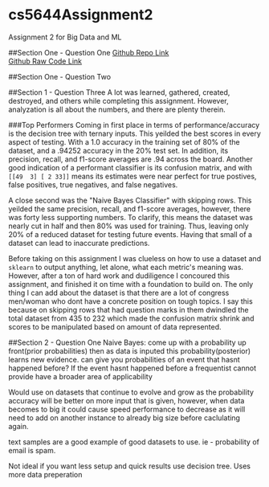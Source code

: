 # cs5644Assignment2
Assignment 2 for Big Data and ML

##Section One - Question One
    [Github Repo Link](https://github.com/britztopher/cs5644Assignment2.git)  
    [Github Raw Code Link](https://raw.githubusercontent.com/britztopher/cs5644Assignment2/master/assignment2)
  
##Section One - Question Two


##Section 1 - Question Three
A lot was learned, gathered, created, destroyed, and others while completing this assignment.  However, analyzation is all about the numbers, and there are plenty therein.  

###Top Performers
Coming in first place in terms of performance/accuracy is the decision tree with ternary inputs.  This yeilded the best scores in every aspect of testing.  With a 1.0 accuracy in the training set of 80% of the dataset, and a .94252 accuracy in the 20% test set.  In addition, its precision, recall, and f1-score averages are .94 across the board.   Another good indication of a performant classifier is its confusion matrix, and with `[[49  3] [ 2 33]]` means its estimates were near perfect for true postives, false positives, true negatives, and false negatives.

A close second was the "Naive Bayes Classifier" with skipping rows.  This yeilded the same precision, recall, and f1-score averages, however, there was forty less supporting numbers.  To clarify, this means the dataset was nearly cut in half and then 80% was used for training.  Thus, leaving only 20% of a reduced dataset for testing future events.  Having that small of a dataset can lead to inaccurate predictions.

Before taking on this assignment I was clueless on how to use a dataset and `sklearn` to output anything, let alone, what each metric's meaning was.  However, after a ton of hard work and dudiligence I concoured this assignment, and finished it on time with a foundation to build on.  The only thing I can add about the dataset is that there are a lot of congress men/woman who dont have a concrete position on tough topics.  I say this because on skipping rows that had question marks in them dwindled the total dataset from 435 to 232 which made the confusion matrix shrink and scores to be manipulated based on amount of data represented.
 
 ##Section 2 - Question One
Naive Bayes:
come up with a probability up front(prior probabilities) then as data is inputed this probability(posterior) learns new evidence.
can give you probabilities of an event that hasnt happened before?  If the event hasnt happened before a frequentist cannot provide 
have a broader area of applicability 

Would use on datasets that continue to evolve and grow as the probability accuracy will be better on more input that is given, however, when data becomes to big it could cause speed performance to decrease as it will need to add on another instance to already big size before caclulating again.

text samples are a good example of good datasets to use. ie - probability of email is spam.  

Not ideal if you want less setup and quick results use decision tree. Uses more data preperation
